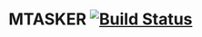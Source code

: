 # MTASKER [![Build Status](https://travis-ci.org/massilva/mtasker.svg?branch=master)](https://travis-ci.org/massilva/mtasker)

